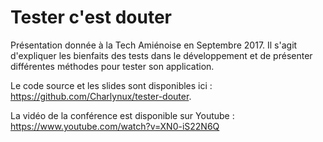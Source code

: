 # Tester c'est douter

Présentation donnée à la Tech Amiénoise en Septembre 2017. Il s'agit d'expliquer les bienfaits des tests dans le développement et de présenter différentes méthodes pour tester son application.

Le code source et les slides sont disponibles ici : https://github.com/Charlynux/tester-douter.

La vidéo de la conférence est disponible sur Youtube : https://www.youtube.com/watch?v=XN0-iS22N6Q
